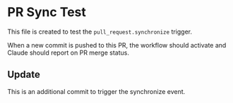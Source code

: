 # PR Sync Test

This file is created to test the `pull_request.synchronize` trigger.

When a new commit is pushed to this PR, the workflow should activate and Claude should report on PR merge status.

## Update

This is an additional commit to trigger the synchronize event.
